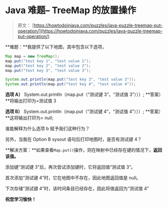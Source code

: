 # Java 难题– TreeMap 的放置操作

> 原文： [https://howtodoinjava.com/puzzles/java-puzzle-treemap-put-operation/](https://howtodoinjava.com/puzzles/java-puzzle-treemap-put-operation/)

**难题：**我提供了以下地图，其中包含以下选项，

```java
Map map = new TreeMap();
map.put("test key 1", "test value 1");
map.put("test key 2", "test value 2");
map.put("test key 3", "test value 3");

System.out.println(map.put("test key 3", "test value 3"));
System.out.println(map.put("test key 4", "test value 4"));
```

**选项 A）** System.out.println（map.put（“测试键 3”，“测试值 3”）））;
**答案）**将输出打印为=测试值 3

**选项 B）** System.out.println（map.put（“测试键 4”，“测试值 4”）））;
**答案）**这将输出打印为= null;

谁能解释为什么选项 b 赋予我们这种行为？

另外，当我在 Option B sysout 语句后打印地图时，是否有测试键 4？

**解决方案：**如果查看`Map.put()`操作，则在映射中已经存在键的情况下，**返回该值。**

添加键“测试键 3”后，再次尝试添加键时，它将返回值“测试值 3”。

首次添加“测试键 4”时，它在地图中不存在，因此地图返回值是 null。

下次存储“测试键 4”时，该时间条目已经存在，因此将值返回为“测试值 4”

**祝您学习愉快！**